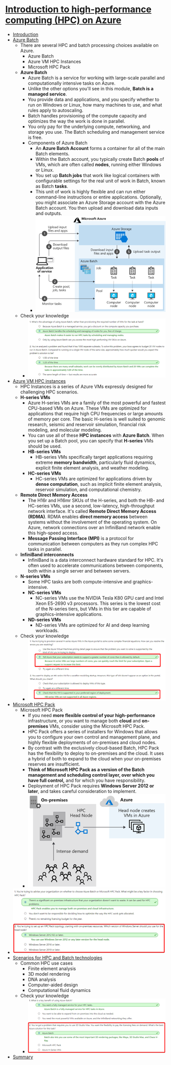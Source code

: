 # [Introduction to high-performance computing (HPC) on Azure](https://docs.microsoft.com/en-au/learn/modules/intro-to-hpc/index)
- [Introduction](https://docs.microsoft.com/en-au/learn/modules/intro-to-hpc/1-introduction)
- [Azure Batch](https://docs.microsoft.com/en-au/learn/modules/intro-to-hpc/2-azure-batch)
  - There are several HPC and batch processing choices available on Azure. 
    - Azure Batch
    - Azure VM HPC Instances
    - Microsoft HPC Pack
  - **Azure Batch**
    - Azure Batch is a service for working with large-scale parallel and computationally intensive tasks on Azure. 
    - Unlike the other options you'll see in this module, **Batch is a managed service**. 
    - You provide data and applications, and you specify whether to run on Windows or Linux, how many machines to use, and what rules apply to autoscaling. 
    - Batch handles provisioning of the compute capacity and optimizes the way the work is done in parallel. 
    - You only pay for the underlying compute, networking, and storage you use. The Batch scheduling and management service is free.
    - Components of Azure Batch
      - An **Azure Batch Account** forms a container for all of the main Batch elements. 
      - Within the Batch account, you typically create Batch **pools** of VMs, which are often called **nodes**, running either Windows or Linux. 
      - You set up **Batch jobs** that work like logical containers with configurable settings for the real unit of work in Batch, known as Batch **tasks**. 
      - This unit of work is highly flexible and can run either command-line instructions or entire applications. Optionally, you might associate an Azure Storage account with the Azure Batch account. You then upload and download data inputs and outputs. 
      - ![](2019-11-13-21-56-09.png)
  - Check your knowledge
    - ![](2019-11-13-21-59-20.png)
- [Azure VM HPC instances](https://docs.microsoft.com/en-au/learn/modules/intro-to-hpc/3-azure-vm-hpc-instances)
  - HPC Instances is a series of Azure VMs expressly designed for challenging HPC scenarios.
  - **H-series VMs**
    - Azure H-series VMs are a family of the most powerful and fastest CPU-based VMs on Azure. These VMs are optimized for applications that require high CPU frequencies or large amounts of memory per core. The basic H-series is well suited to genomic research, seismic and reservoir simulation, financial risk modeling, and molecular modeling.
    - You can use all of these **HPC instances** with **Azure Batch**. When you set up a Batch pool, you can specify that **H-series** VMs should be used.
    - **HB-series VMs**
      - HB-series VMs specifically target applications requiring extreme **memory bandwidth**, particularly fluid dynamics, explicit finite element analysis, and weather modeling. 
    - **HC-series VMs**
      - HC-series VMs are optimized for applications driven by **dense computation**, such as implicit finite element analysis, reservoir simulation, and computational chemistry.
  - **Remote Direct Memory Access**
    - The H16r and H16mr SKUs of the H-series, and both the HB- and HC-series VMs, use a second, low-latency, high-throughput network interface. It's called **Remote Direct Memory Access (RDMA)**. RDMA enables **direct memory access** between systems without the involvement of the operating system. On Azure, network connections over an InfiniBand network enable this high-speed access.
    - **Message Passing Interface (MPI)** is a protocol for communication between computers as they run complex HPC tasks in parallel.
  - **InfiniBand interconnects**
    - InfiniBand is a data interconnect hardware standard for HPC. It's often used to accelerate communications between components, both within a single server and between servers.
  - **N-series VMs**
    - Some HPC tasks are both compute-intensive and graphics-intensive.
    - **NC-series VMs**
      - NC-series VMs use the NVIDIA Tesla K80 GPU card and Intel Xeon E5-2690 v3 processors. This series is the lowest cost of the N-series tiers, but VMs in this tier are capable of graphics-intensive applications. 
    - **ND-series VMs**
      - ND-series VMs are optimized for AI and deep learning workloads. 
  - Check your knowledge
    - ![](2019-11-13-22-14-31.png)
- [Microsoft HPC Pack](https://docs.microsoft.com/en-au/learn/modules/intro-to-hpc/4-microsoft-hpc-pack)
  - Microsoft HPC Pack
    - If you need **more flexible control of your high-performance** infrastructure, or you want to manage both **cloud** and **on-premises** VMs, consider using the Microsoft HPC Pack.
    - HPC Pack offers a series of installers for Windows that allows you to configure your own control and management plane, and highly flexible deployments of on-premises and cloud nodes. 
    - By contrast with the exclusively cloud-based Batch, HPC Pack has the flexibility to deploy to on-premises and the cloud. It uses a hybrid of both to expand to the cloud when your on-premises reserves are insufficient.
    - **Think of Microsoft HPC Pack as a version of the Batch management and scheduling control layer, over which you have full control,** and for which you have responsibility.
    -  Deployment of HPC Pack requires **Windows Server 2012 or later**, and takes careful consideration to implement.
      - ![](2019-11-13-22-22-53.png)
 - ![](2019-11-13-22-25-51.png)
- [Scenarios for HPC and Batch technologies](https://docs.microsoft.com/en-au/learn/modules/intro-to-hpc/5-scenarios-for-hpc-and-batch)
  - Common HPC use cases
    - Finite element analysis
    - 3D model rendering
    - DNA analysis
    - Computer-aided design
    - Computational fluid dynamics
  - Check your knowledge
    - ![](2019-11-13-22-33-22.png)
- [Summary](https://docs.microsoft.com/en-au/learn/modules/intro-to-hpc/6-summary)